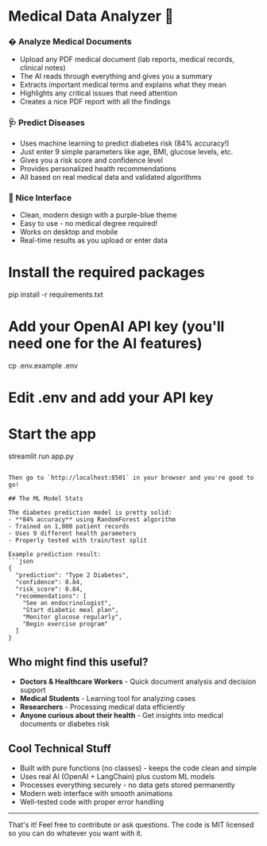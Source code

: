 # Medical Data Analyzer 🏥

### � Analyze Medical Documents
- Upload any PDF medical document (lab reports, medical records, clinical notes)
- The AI reads through everything and gives you a summary
- Extracts important medical terms and explains what they mean
- Highlights any critical issues that need attention
- Creates a nice PDF report with all the findings

### 🩺 Predict Diseases 
- Uses machine learning to predict diabetes risk (84% accuracy!)
- Just enter 9 simple parameters like age, BMI, glucose levels, etc.
- Gives you a risk score and confidence level
- Provides personalized health recommendations
- All based on real medical data and validated algorithms

### 🎨 Nice Interface
- Clean, modern design with a purple-blue theme
- Easy to use - no medical degree required!
- Works on desktop and mobile
- Real-time results as you upload or enter data

# Install the required packages
pip install -r requirements.txt

# Add your OpenAI API key (you'll need one for the AI features)
cp .env.example .env
# Edit .env and add your API key

# Start the app
streamlit run app.py
```

Then go to `http://localhost:8501` in your browser and you're good to go!

## The ML Model Stats

The diabetes prediction model is pretty solid:
- **84% accuracy** using RandomForest algorithm
- Trained on 1,000 patient records
- Uses 9 different health parameters
- Properly tested with train/test split

Example prediction result:
```json
{
  "prediction": "Type 2 Diabetes",
  "confidence": 0.84,
  "risk_score": 0.84,
  "recommendations": [
    "See an endocrinologist",
    "Start diabetic meal plan", 
    "Monitor glucose regularly",
    "Begin exercise program"
  ]
}
```

## Who might find this useful?

- **Doctors & Healthcare Workers** - Quick document analysis and decision support
- **Medical Students** - Learning tool for analyzing cases
- **Researchers** - Processing medical data efficiently  
- **Anyone curious about their health** - Get insights into medical documents or diabetes risk

## Cool Technical Stuff

- Built with pure functions (no classes) - keeps the code clean and simple
- Uses real AI (OpenAI + LangChain) plus custom ML models
- Processes everything securely - no data gets stored permanently
- Modern web interface with smooth animations
- Well-tested code with proper error handling

---

That's it! Feel free to contribute or ask questions. The code is MIT licensed so you can do whatever you want with it.
